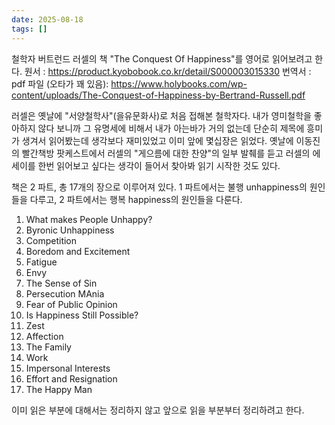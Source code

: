 ```yaml
---
date: 2025-08-18
tags: []
---
```

철학자 버트런드 러셀의 책 "The Conquest Of Happiness"를 영어로 읽어보려고 한다.
원서 : https://product.kyobobook.co.kr/detail/S000003015330
번역서 : 
pdf 파일 (오타가 꽤 있음): https://www.holybooks.com/wp-content/uploads/The-Conquest-of-Happiness-by-Bertrand-Russell.pdf

러셀은 옛날에 "서양철학사"(을유문화사)로 처음 접해본 철학자다.
내가 영미철학을 좋아하지 않다 보니까 그 유명세에 비해서 내가 아는바가 거의 없는데 단순히 제목에 흥미가 생겨서 읽어봤는데 생각보다 재미있었고 이미 앞에 몇십장은 읽었다.
옛날에 이동진의 빨간책방 팟케스트에서 러셀의 "게으름에 대한 찬양"의 일부 발췌를 듣고 러셀의 에세이를 한번 읽어보고 싶다는 생각이 들어서 찾아봐 읽기 시작한 것도 있다.

책은 2 파트, 총 17개의 장으로 이루어져 있다.
1 파트에서는 불행 unhappiness의 원인들을 다루고, 2 파트에서는 행복 happiness의 원인들을 다룬다.
1. What makes People Unhappy?
2. Byronic Unhappiness
3. Competition
4. Boredom and Excitement
5. Fatigue
6. Envy
7. The Sense of Sin
8. Persecution MAnia
9. Fear of Public Opinion
10. Is Happiness Still Possible?
11. Zest
12. Affection
13. The Family
14. Work
15. Impersonal Interests
16. Effort and Resignation
17. The Happy Man

이미 읽은 부분에 대해서는 정리하지 않고 앞으로 읽을 부분부터 정리하려고 한다.

